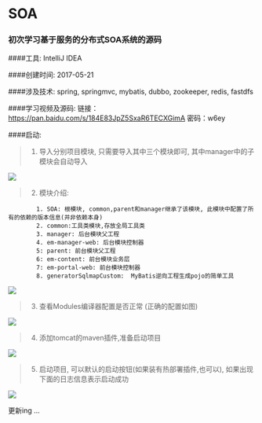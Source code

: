 # SOA

### 初次学习基于服务的分布式SOA系统的源码

####工具: IntelliJ IDEA

####创建时间: 2017-05-21

####涉及技术: spring, springmvc, mybatis, dubbo, zookeeper, redis, fastdfs

####学习视频及源码: 链接：https://pan.baidu.com/s/184E83JpZ5SxaR6TECXGimA 密码：w6ey

####启动:

>    1. 导入分别项目模块, 只需要导入其中三个模块即可, 其中manager中的子模块会自动导入

![](http://okow3aoov.bkt.clouddn.com/git_aos_1.png?imageView2/1/w/600/h/450)


>    2. 模块介绍:
```text
        1. SOA: 根模块, common,parent和manager继承了该模块, 此模块中配置了所有的依赖的版本信息(并非依赖本身)
        2. common:工具类模块,存放全局工具类
        3. manager: 后台模块父工程
        4. em-manager-web: 后台模块控制器
        5: parent: 前台模块父工程
        6: em-content: 前台模块业务层
        7: em-portal-web: 前台模块控制器
        8. generatorSqlmapCustom:  MyBatis逆向工程生成pojo的简单工具
```

        
![](http://okow3aoov.bkt.clouddn.com/git_aos_2.png?imageView2/1/w/600/h/450)
 
>   3. 查看Modules编译器配置是否正常 (正确的配置如图)

![](http://okow3aoov.bkt.clouddn.com/git_aos_3.png?imageView2/1/w/600/h/450)

>    4. 添加tomcat的maven插件,准备启动项目

![](http://okow3aoov.bkt.clouddn.com/git_aos_4.png?imageView2/1/w/600/h/450)


>    5. 启动项目, 可以默认的启动按钮(如果装有热部署插件,也可以), 如果出现下面的日志信息表示启动成功

![](http://okow3aoov.bkt.clouddn.com/git_aos_5.png?imageView2/1/w/600/h/450)

更新ing ...
